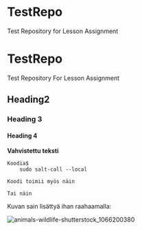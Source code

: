 # TestRepo
Test Repository for Lesson Assignment

# TestRepo
Test Repository For Lesson Assignment

## Heading2
### Heading 3
#### Heading 4

__Vahvistettu teksti__

    Koodia$
        sudo salt-call --local
        
 
 ```
 Koodi toimii myös näin
 ```
 
 `Tai näin`
 
 Kuvan sain lisättyä ihan raahaamalla:
 
![animals-wildlife-shutterstock_1066200380](https://user-images.githubusercontent.com/116954333/201048369-efc69b54-63b8-4e60-80a3-8275fbbb22e4.jpg)
